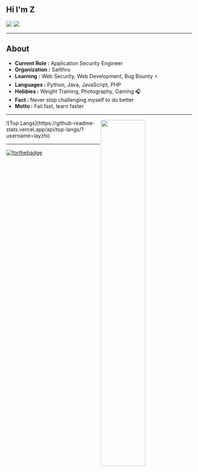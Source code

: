 ## Hi I'm Z
[![](https://img.shields.io/badge/LinkedIn-fangzway-blue)](https://www.linkedin.com/in/fangzway/)
[![](https://img.shields.io/badge/Gmail-fang.zway%40gmail.com-red)](mailto:fang.zway@gmail.com)

---------------------------------------------------------------------------------------------------------------------------------------------------------------------------------
## About


-  **Current Role :** Application Security Engineer
-  **Organization :** Sailthru
-  **Learning :** Web Security, Web Development, Bug Bounty :zap: 	
-  **Languages :** Python, Java, JavaScript, PHP 
-  **Hobbies :** Weight Training, Photography, Gaming :headphones:
-  **Fact :** Never stop challenging myself to do better 
-  **Motto :** Fail fast, learn faster

---------------------------------------------------------------------------------------------------------------------------------------------------------------------------------

<img align="right" width="49%" height="49%" src="https://github-readme-stats.vercel.app/api?username=Layzhi&show_icons=true&count_private=true">
![Top Langs](https://github-readme-stats.vercel.app/api/top-langs/?username=layzhi)

---------------------------------------------------------------------------------------------------------------------------------------------------------------------------------

[![forthebadge](https://forthebadge.com/images/badges/built-with-love.svg)](https://www.linkedin.com/in/fangzway/)

